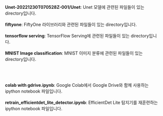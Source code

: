 
**Unet-20221230T070528Z-001/Unet**: Unet 모델에 관련된 파일들이 있는 directory입니다.<br><br>
**fiftyone**: FiftyOne 라이브러리와 관련된 파일들이 있는 directory입니다.<br><br>
**tensorflow serving**: TensorFlow Serving에 관련된 파일들이 있는 directory입니다.<br><br>
**MNIST Image classification**: MNIST 이미지 분류에 관련된 파일들이 있는 directory입니다.

<br><br><br>
**colab with gdrive.ipynb**: Google Colab에서 Google Drive와 함께 사용하는 ipython notebook 파일입니다.<br><br>
**retrain_efficientdet_lite_detector.ipynb**: EfficientDet Lite 탐지기를 재훈련하는 ipython notebook 파일입니다.
